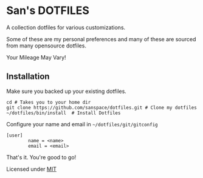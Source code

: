 # San's DOTFILES

A collection dotfiles for various customizations.

Some of these are my personal preferences and many of
these are sourced from many opensource dotfiles.

Your Mileage May Vary!

## Installation

Make sure you backed up your existing dotfiles.

```shell
cd # Takes you to your home dir
git clone https://github.com/sanspace/dotfiles.git # Clone my dotfiles
~/dotfiles/bin/install  # Install Dotfiles
```
Configure your name and email in `~/dotfiles/git/gitconfig`

```
[user]
        name = <name>
        email = <email>
```

That's it. You're good to go!

Licensed under [MIT](http://san.mit-license.org)
